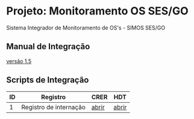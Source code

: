# Projeto: Monitoramento OS SES/GO

Sistema Integrador de Monitoramento de OS's - SIMOS SES/GO

## Manual de Integração

[versão 1.5](https://github.com/hersonpc/monitoramento-os-ses-go/blob/master/layouts/layout-internacao-v1.5%20.pdf)

## Scripts de Integração


| ID | Registro | CRER | HDT |
|----|----------|------|-----|
| 1  | Registro de internação | [abrir](https://github.com/hersonpc/monitoramento-os-ses-go/blob/master/AGIR/CRER/01.03_registro-de-internacao.sql) | [abrir](https://github.com/hersonpc/monitoramento-os-ses-go/blob/master/ISG/HDT/01.03_registro-de-internacao.sql) |
